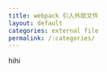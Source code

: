 ```yaml
---
title: webpack 引入外部文件
layout: default
categories: external file
permalink: /:categories/
---
```


hihi